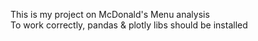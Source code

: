 This is my project on McDonald's Menu analysis  
To work correctly, pandas & plotly libs should be installed
